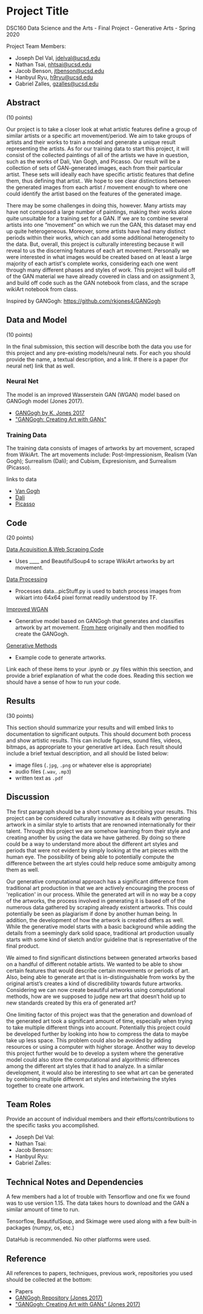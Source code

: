 # Project Title

DSC160 Data Science and the Arts - Final Project - Generative Arts - Spring 2020

Project Team Members: 
- Joseph Del Val, jdelval@ucsd.edu
- Nathan Tsai, nhtsai@ucsd.edu
- Jacob Benson, jtbenson@ucsd.edu
- Hanbyul Ryu, h9ryu@ucsd.edu
- Gabriel Zalles, gzalles@ucsd.edu

## Abstract

(10 points) 

Our project is to take a closer look at what artistic features define a group of similar artists or a specific art movement/period. We aim to take groups of artists and their works to train a model and generate a unique result representing the artists. As for our training data to start this project, it will consist of the collected paintings of all of the artists we have in question, such as the works of Dali, Van Gogh, and Picasso. Our result will be a collection of sets of GAN-generated images, each from their particular artist. These sets will ideally each have specific artistic features that define them, thus defining that artist.. We hope to see clear distinctions between the generated images from each artist / movement enough to where one could identify the artist based on the features of the generated image.

There may be some challenges in doing this, however. Many artists may have not composed a large number of paintings, making their works alone quite unsuitable for a training set for a GAN. If we are to combine several artists into one “movement” on which we run the     GAN, this dataset may end up quite heterogeneous. Moreover, some artists have had many distinct periods within their works, which can add some additional heterogeneity to the data. But, overall, this project is culturally interesting because it will reveal to us the discerning features of each art movement. Personally we were interested in what images would be created based on at least a large majority of each artist's complete works, considering each one went through many different phases and styles of work. This project will build off of the GAN material we have already covered in class and on assignment 3, and build off code such as the GAN notebook from class, and the scrape wikiArt notebook from class. 

Inspired by GANGogh: https://github.com/rkjones4/GANGogh

## Data and Model

(10 points) 

In the final submission, this section will describe both the data you use for this project and any pre-existing models/neural nets. For each you should provide the name, a textual description, and a link. If there is a paper (for neural net) link that as well.
### Neural Net
The model is an improved Wasserstein GAN (WGAN) model based on GANGogh model (Jones 2017).
  - [GANGogh by K. Jones 2017](https://github.com/rkjones4/GANGogh)
  - ["GANGogh: Creating Art with GANs"](https://towardsdatascience.com/gangogh-creating-art-with-gans-8d087d8f74a1)

### Training Data
The training data consists of images of artworks by art movement, scraped from WikiArt. The art movements include: Post-Impressionism, Realism (Van Gogh); Surrealism (Dali); and Cubism, Expresionism, and Surrealism (Picasso).

links to data
- [Van Gogh](https://www.wikiart.org/en/vincent-van-gogh)
- [Dali](https://www.wikiart.org/en/salvador-dali)
- [Picasso](https://www.wikiart.org/en/pablo-picasso)

## Code

(20 points)

[Data Acquisition & Web Scraping Code]()
- Uses ____ and BeautifulSoup4 to scrape WikiArt artworks by art movement.

[Data Processing]()
- Processes data...picStuff.py is used to batch process images from wikiart into 64x64 pixel format readily understood by TF.

[Improved WGAN]()
- Generative model based on GANGogh that generates and classifies artwork by art movement. [From here](https://arxiv.org/pdf/1704.00028.pdf) originally and then modified to create the GANGogh.

[Generative Methods]()
- Example code to generate artworks. 

Link each of these items to your .ipynb or .py files within this seection, and provide a brief explanation of what the code does. Reading this section we should have a sense of how to run your code.

## Results

(30 points) 

This section should summarize your results and will embed links to documentation to significant outputs. This should document both process and show artistic results. This can include figures, sound files, videos, bitmaps, as appropriate to your generative art idea. Each result should include a brief textual description, and all should be listed below: 

- image files (`.jpg`, `.png` or whatever else is appropriate)
- audio files (`.wav`, `.mp3`)
- written text as `.pdf`

## Discussion

The first paragraph should be a short summary describing your results.
This project can be considered culturally innovative as it deals with generating artwork in a similar style to artists that are renowned internationally for their talent. Through this project we are somehow learning from their style and creating another by using the data we have gathered. By doing so there could be a way to understand more about the different art styles and periods that were not evident by simply looking at the art pieces with the human eye. The possibility of being able to potentially compute the difference between the art styles could help reduce some ambiguity among them as well.

Our generative computational approach has a significant difference from traditional art production in that we are actively encouraging the process of 'replication' in our process. While the generated art will in no way be a copy of the artworks, the process involved in generating it is based off of the numerous data gathered by scraping already existent artworks. This could potentially be seen as plagiarism if done by another human being. In addition, the development of how the artwork is created differs as well. While the generative model starts with a basic background while adding the details from a seemingly dark solid space, traditional art production usually starts with some kind of sketch and/or guideline that is representative of the final product.

We aimed to find significant distinctions between generated artworks based on a handful of different notable artists. We wanted to be able to show certain features that would describe certain movements or periods of art. Also, being able to generate art that is in-distinguishable from works by the original artist’s creates a kind of discredibility towards future artworks. Considering we can now create beautiful artworks using computational methods, how are we supposed to judge new art that doesn’t hold up to new standards created by this era of generated art?

One limiting factor of this project was that the generation and download of the generated art took a significant amount of time, especially when trying to take multiple different things into account. Potentially this project could be developed further by looking into how to compress the data to maybe take up less space. This problem could also be avoided by adding resources or using a computer with higher storage. Another way to develop this project further would be to develop a system where the generative model could also store the computational and algorithmic differences among the different art styles that it had to analyze. In a similar development, it would also be interesting to see what art can be generated by combining multiple different art styles and intertwining the styles together to create one artwork.

## Team Roles

Provide an account of individual members and their efforts/contributions to the specific tasks you accomplished.

- Joseph Del Val: 
- Nathan Tsai: 
- Jacob Benson: 
- Hanbyul Ryu: 
- Gabriel Zalles: 

## Technical Notes and Dependencies

A few members had a lot of trouble with Tensorflow and one fix we found was to use version 1.15. The data takes hours to download and the GAN a similar amount of time to run.

Tensorflow, BeautifulSoup, and Skimage were used along with a few built-in packages (numpy, os, etc.)

DataHub is recommended. No other platforms were used.

## Reference

All references to papers, techniques, previous work, repositories you used should be collected at the bottom:
- Papers
- [GANGogh Repository (Jones 2017)](https://github.com/rkjones4/GANGogh)
- ["GANGogh: Creating Art with GANs" (Jones 2017)](https://towardsdatascience.com/gangogh-creating-art-with-gans-8d087d8f74a1)

